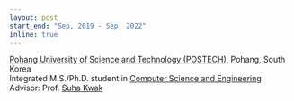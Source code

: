```yaml
---
layout: post
start_end: "Sep, 2019 - Sep, 2022"
inline: true
---
```


[Pohang University of Science and Technology (POSTECH)](https://postech.ac.kr/eng/), Pohang, South Korea \
Integrated M.S./Ph.D. student in [Computer Science and Engineering](https://cse.postech.ac.kr/)  \
Advisor: Prof. [Suha Kwak](https://suhakwak.github.io/)